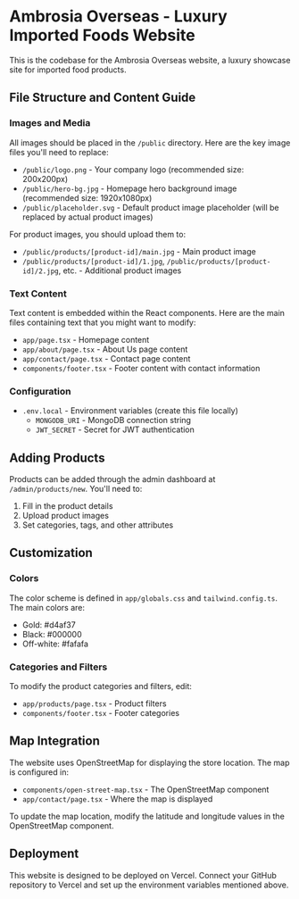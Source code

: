 # Ambrosia Overseas - Luxury Imported Foods Website

This is the codebase for the Ambrosia Overseas website, a luxury showcase site for imported food products.

## File Structure and Content Guide

### Images and Media

All images should be placed in the `/public` directory. Here are the key image files you'll need to replace:

- `/public/logo.png` - Your company logo (recommended size: 200x200px)
- `/public/hero-bg.jpg` - Homepage hero background image (recommended size: 1920x1080px)
- `/public/placeholder.svg` - Default product image placeholder (will be replaced by actual product images)

For product images, you should upload them to:
- `/public/products/[product-id]/main.jpg` - Main product image
- `/public/products/[product-id]/1.jpg`, `/public/products/[product-id]/2.jpg`, etc. - Additional product images

### Text Content

Text content is embedded within the React components. Here are the main files containing text that you might want to modify:

- `app/page.tsx` - Homepage content
- `app/about/page.tsx` - About Us page content
- `app/contact/page.tsx` - Contact page content
- `components/footer.tsx` - Footer content with contact information

### Configuration

- `.env.local` - Environment variables (create this file locally)
  - `MONGODB_URI` - MongoDB connection string
  - `JWT_SECRET` - Secret for JWT authentication


## Adding Products

Products can be added through the admin dashboard at `/admin/products/new`. You'll need to:
1. Fill in the product details
2. Upload product images
3. Set categories, tags, and other attributes

## Customization

### Colors

The color scheme is defined in `app/globals.css` and `tailwind.config.ts`. The main colors are:
- Gold: #d4af37
- Black: #000000
- Off-white: #fafafa

### Categories and Filters

To modify the product categories and filters, edit:
- `app/products/page.tsx` - Product filters
- `components/footer.tsx` - Footer categories

## Map Integration

The website uses OpenStreetMap for displaying the store location. The map is configured in:
- `components/open-street-map.tsx` - The OpenStreetMap component
- `app/contact/page.tsx` - Where the map is displayed

To update the map location, modify the latitude and longitude values in the OpenStreetMap component.

## Deployment

This website is designed to be deployed on Vercel. Connect your GitHub repository to Vercel and set up the environment variables mentioned above.

